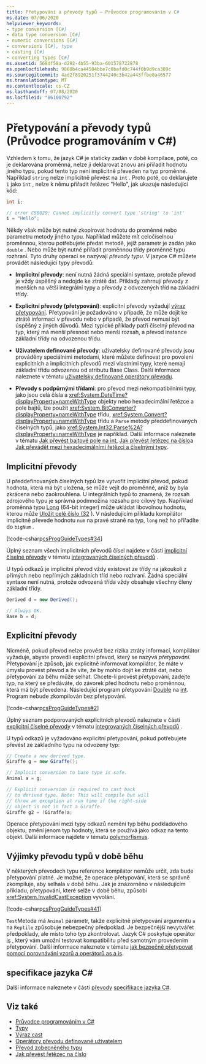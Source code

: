 ```yaml
---
title: Přetypování a převody typů – Průvodce programováním v C#
ms.date: 07/06/2020
helpviewer_keywords:
- type conversion [C#]
- data type conversion [C#]
- numeric conversions [C#]
- conversions [C#], type
- casting [C#]
- converting types [C#]
ms.assetid: 568df58a-d292-4b55-93ba-601578722878
ms.openlocfilehash: 9860b4ca44504bbe7c0bafd0c744f0b9d9ca389c
ms.sourcegitcommit: 4ad2f8920251f3744240c3b42a443ffbe0a46577
ms.translationtype: MT
ms.contentlocale: cs-CZ
ms.lasthandoff: 07/08/2020
ms.locfileid: "86100792"
---
```

# <a name="casting-and-type-conversions-c-programming-guide"></a>Přetypování a převody typů (Průvodce programováním v C#)

Vzhledem k tomu, že jazyk C# je staticky zadán v době kompilace, poté, co je deklarována proměnná, nelze ji deklarovat znovu ani přiřadit hodnotu jiného typu, pokud tento typ není implicitně převeden na typ proměnné. Například `string` nelze implicitně převést na `int` . Proto poté, co deklarujete `i` jako `int` , nelze k němu přiřadit řetězec "Hello", jak ukazuje následující kód:

```csharp
int i;

// error CS0029: Cannot implicitly convert type 'string' to 'int'
i = "Hello";
```

Někdy však může být nutné zkopírovat hodnotu do proměnné nebo parametru metody jiného typu. Například můžete mít celočíselnou proměnnou, kterou potřebujete předat metodě, jejíž parametr je zadán jako `double` . Nebo může být nutné přiřadit proměnnou třídy proměnné typu rozhraní. Tyto druhy operací se nazývají *převody typu*. V jazyce C# můžete provádět následující typy převodů:

- **Implicitní převody**: není nutná žádná speciální syntaxe, protože převod je vždy úspěšný a nedojde ke ztrátě dat. Příklady zahrnují převody z menších na větší integrální typy a převody z odvozených tříd na základní třídy.

- **Explicitní převody (přetypování)**: explicitní převody vyžadují [výraz přetypování](../../language-reference/operators/type-testing-and-cast.md#cast-expression). Přetypování je požadováno v případě, že může dojít ke ztrátě informací v převodu nebo v případě, že převod nemusí být úspěšný z jiných důvodů. Mezi typické příklady patří číselný převod na typ, který má menší přesnost nebo menší rozsah, a převod instance základní třídy na odvozenou třídu.

- **Uživatelem definované převody**: uživatelsky definované převody jsou prováděny speciálními metodami, které můžete definovat pro povolení explicitních a implicitních převodů mezi vlastními typy, které nemají základní třídu odvozenou od atributu Base Class. Další informace naleznete v tématu [uživatelsky definované operátory převodu](../../language-reference/operators/user-defined-conversion-operators.md).

- **Převody s podpůrnými třídami**: pro převod mezi nekompatibilními typy, jako jsou celá čísla a <xref:System.DateTime?displayProperty=nameWithType> objekty nebo hexadecimální řetězce a pole bajtů, lze použít <xref:System.BitConverter?displayProperty=nameWithType> třídu, <xref:System.Convert?displayProperty=nameWithType> třídu a `Parse` metody předdefinovaných číselných typů, jako <xref:System.Int32.Parse%2A?displayProperty=nameWithType> je například. Další informace naleznete v tématu [Jak převést bajtové pole na int](./how-to-convert-a-byte-array-to-an-int.md), [Jak převést řetězec na číslo](./how-to-convert-a-string-to-a-number.md)a [Jak převádět mezi hexadecimálními řetězci a číselnými typy](./how-to-convert-between-hexadecimal-strings-and-numeric-types.md).

## <a name="implicit-conversions"></a>Implicitní převody

U předdefinovaných číselných typů lze vytvořit implicitní převod, pokud hodnota, která má být uložena, se může vejít do proměnné, aniž by byla zkrácena nebo zaokrouhlena. U integrálních typů to znamená, že rozsah zdrojového typu je správná podmnožina rozsahu pro cílový typ. Například proměnná typu [Long](../../language-reference/builtin-types/integral-numeric-types.md) (64-bit integer) může ukládat libovolnou hodnotu, kterou může [Uložit celé číslo (32](../../language-reference/builtin-types/integral-numeric-types.md) ). V následujícím příkladu kompilátor implicitně převede hodnotu `num` na pravé straně na typ, `long` než ho přiřadíte do `bigNum` .

[!code-csharp[csProgGuideTypes#34](~/samples/snippets/csharp/VS_Snippets_VBCSharp/CsProgGuideTypes/CS/Class1.cs#34)]

Úplný seznam všech implicitních převodů čísel najdete v části [implicitní číselné převody](../../language-reference/builtin-types/numeric-conversions.md#implicit-numeric-conversions) v tématu [integrovaných číselných převodů](../../language-reference/builtin-types/numeric-conversions.md) .

U typů odkazů je implicitní převod vždy existovat ze třídy na jakoukoli z přímých nebo nepřímých základních tříd nebo rozhraní. Žádná speciální syntaxe není nutná, protože odvozená třída vždy obsahuje všechny členy základní třídy.

```csharp
Derived d = new Derived();

// Always OK.
Base b = d;
```

## <a name="explicit-conversions"></a>Explicitní převody

Nicméně, pokud převod nelze provést bez rizika ztráty informací, kompilátor vyžaduje, abyste provedli explicitní převod, který se nazývá *přetypování*. Přetypování je způsob, jak explicitně informovat kompilátor, že máte v úmyslu provést převod a že víte, že by mohlo dojít ke ztrátě dat, nebo přetypování za běhu může selhat. Chcete-li provést přetypování, zadejte typ, na který se předáváte, do závorek před hodnotu nebo proměnnou, která má být převedena. Následující program přetypování [Double](../../language-reference/builtin-types/floating-point-numeric-types.md) na [int](../../language-reference/builtin-types/integral-numeric-types.md). Program nebude zkompilován bez přetypování.

[!code-csharp[csProgGuideTypes#2](~/samples/snippets/csharp/VS_Snippets_VBCSharp/CsProgGuideTypes/CS/Class1.cs#2)]

Úplný seznam podporovaných explicitních převodů naleznete v části [explicitní číselné převody](../../language-reference/builtin-types/numeric-conversions.md#explicit-numeric-conversions) v tématu [integrovaných číselných převodů](../../language-reference/builtin-types/numeric-conversions.md) .

U typů odkazů je vyžadováno explicitní přetypování, pokud potřebujete převést ze základního typu na odvozený typ:

```csharp
// Create a new derived type.
Giraffe g = new Giraffe();

// Implicit conversion to base type is safe.
Animal a = g;

// Explicit conversion is required to cast back
// to derived type. Note: This will compile but will
// throw an exception at run time if the right-side
// object is not in fact a Giraffe.
Giraffe g2 = (Giraffe)a;
```

Operace přetypování mezi typy odkazů nemění typ běhu podkladového objektu; změní jenom typ hodnoty, která se používá jako odkaz na tento objekt. Další informace najdete v tématu [polymorfismus](../classes-and-structs/polymorphism.md).

## <a name="type-conversion-exceptions-at-run-time"></a>Výjimky převodu typů v době běhu

V některých převodech typu reference kompilátor nemůže určit, zda bude přetypování platné. Je možné, že operace přetypování, která se správně zkompiluje, aby selhala v době běhu. Jak je znázorněno v následujícím příkladu, přetypování, které selže v době běhu, způsobí <xref:System.InvalidCastException> vyvolání.

[!code-csharp[csProgGuideTypes#41](~/samples/snippets/csharp/VS_Snippets_VBCSharp/CsProgGuideTypes/CS/Class1.cs#41)]

`Test`Metoda má `Animal` parametr, takže explicitně přetypování argumentu `a` na `Reptile` způsobuje nebezpečný předpoklad. Je bezpečnější nevytvářet předpoklady, ale místo toho typ zkontrolovat. Jazyk C# poskytuje operátor [is](../../language-reference/operators/type-testing-and-cast.md#is-operator) , který vám umožní testovat kompatibilitu před samotným provedením přetypování. Další informace naleznete v tématu [jak bezpečně přetypovat pomocí porovnávání vzorů a operátorů as a is](../../how-to/safely-cast-using-pattern-matching-is-and-as-operators.md).

## <a name="c-language-specification"></a>specifikace jazyka C#

Další informace naleznete v části [převody](~/_csharplang/spec/conversions.md) [specifikace jazyka C#](~/_csharplang/spec/introduction.md).

## <a name="see-also"></a>Viz také

- [Průvodce programováním v C#](../index.md)
- [Typy](./index.md)
- [Výraz cast](../../language-reference/operators/type-testing-and-cast.md#cast-expression)
- [Operátory převodu definované uživatelem](../../language-reference/operators/user-defined-conversion-operators.md)
- [Převod zobecněného typu](https://docs.microsoft.com/previous-versions/visualstudio/visual-studio-2013/yy580hbd(v=vs.120))
- [Jak převést řetězec na číslo](./how-to-convert-a-string-to-a-number.md)
